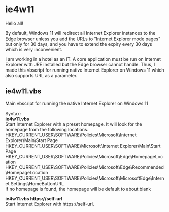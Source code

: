 # ie4w11

Hello all!  

By default, Windows 11 will redirect all Internet Explorer instances to the Edge browser unless you add the URLs to "Internet Explorer mode pages" but only for 30 days, and you have to extend the expiry every 30 days which is very inconvenient.  

I am working in a hotel as an IT. A core application must be run on Internet Explorer with JRE installed but the Edge browser cannot handle. Thus, I made this vbscript for running native Internet Explorer on Windows 11 which also supports URL as a parameter.

## ie4w11.vbs  
Main vbscript for running the native Internet Explorer on Windows 11

Syntax:  
**ie4w11.vbs**  
Start Internet Explorer with a preset homepage. It will look for the homepage from the following locations.  
HKEY_CURRENT_USER\SOFTWARE\Policies\Microsoft\Internet Explorer\Main\Start Page  
HKEY_CURRENT_USER\SOFTWARE\Microsoft\Internet Explorer\Main\Start Page  
HKEY_CURRENT_USER\SOFTWARE\Policies\Microsoft\Edge\HomepageLocation  
HKEY_CURRENT_USER\SOFTWARE\Policies\Microsoft\Edge\Recommended\HomepageLocation  
HKEY_CURRENT_USER\SOFTWARE\Policies\Microsoft\MicrosoftEdge\Internet Settings\HomeButtonURL  
If no homepage is found, the homepage will be default to about:blank  

**ie4w11.vbs https://self-url**  
Start Internet Explorer with https://self-url.
